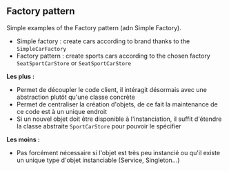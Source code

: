 ## Factory pattern

Simple examples of the Factory pattern (adn Simple Factory).
- Simple factory : create cars according to brand thanks to the `SimpleCarFactory`
- Factory pattern : create sports cars according to the chosen factory `SeatSportCarStore` or `SeatSportCarStore`


**Les plus :**
- Permet de découpler le code client, il intéragit désormais avec une abstraction plutôt qu'une classe concrète
- Permet de centraliser la création d'objets, de ce fait la maintenance de ce code est à un unique endroit
- Si un nouvel objet doit être disponible à l'instanciation, il suffit d'étendre la classe abstraite `SportCarStore` pour pouvoir le spécifier

**Les moins :**
- Pas forcément nécessaire si l'objet est très peu instancié ou qu'il existe un unique type d'objet instanciable (Service, Singleton...)


